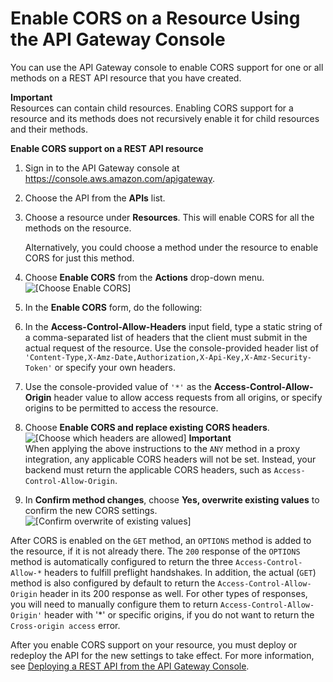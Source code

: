 # Enable CORS on a Resource Using the API Gateway Console<a name="how-to-cors-console"></a>

You can use the API Gateway console to enable CORS support for one or all methods on a REST API resource that you have created\.

**Important**  
Resources can contain child resources\. Enabling CORS support for a resource and its methods does not recursively enable it for child resources and their methods\.

**Enable CORS support on a REST API resource**

1. Sign in to the API Gateway console at [https://console\.aws\.amazon\.com/apigateway](https://console.aws.amazon.com/apigateway)\.

1. Choose the API from the **APIs** list\.

1. Choose a resource under **Resources**\. This will enable CORS for all the methods on the resource\.

   Alternatively, you could choose a method under the resource to enable CORS for just this method\.

1. Choose **Enable CORS** from the **Actions** drop\-down menu\.  
![\[Choose Enable CORS\]](http://docs.aws.amazon.com/apigateway/latest/developerguide/images/amazon-api-gateway-enable-cors.png)

1.  In the **Enable CORS** form, do the following: 

   1.  In the **Access\-Control\-Allow\-Headers** input field, type a static string of a comma\-separated list of headers that the client must submit in the actual request of the resource\. Use the console\-provided header list of `'Content-Type,X-Amz-Date,Authorization,X-Api-Key,X-Amz-Security-Token'` or specify your own headers\. 

   1.  Use the console\-provided value of `'*'` as the **Access\-Control\-Allow\-Origin** header value to allow access requests from all origins, or specify origins to be permitted to access the resource\. 

   1. Choose **Enable CORS and replace existing CORS headers**\.  
![\[Choose which headers are allowed\]](http://docs.aws.amazon.com/apigateway/latest/developerguide/images/amazon-api-gateway-enable-cors-resources.png)
**Important**  
 When applying the above instructions to the `ANY` method in a proxy integration, any applicable CORS headers will not be set\. Instead, your backend must return the applicable CORS headers, such as `Access-Control-Allow-Origin`\. 

1. In **Confirm method changes**, choose **Yes, overwrite existing values** to confirm the new CORS settings\.  
![\[Confirm overwrite of existing values\]](http://docs.aws.amazon.com/apigateway/latest/developerguide/images/amazon-api-gateway-enable-cors-confirm-method-overwrite.png)

After CORS is enabled on the `GET` method, an `OPTIONS` method is added to the resource, if it is not already there\. The `200` response of the `OPTIONS` method is automatically configured to return the three `Access-Control-Allow-*` headers to fulfill preflight handshakes\. In addition, the actual \(`GET`\) method is also configured by default to return the `Access-Control-Allow-Origin` header in its 200 response as well\. For other types of responses, you will need to manually configure them to return `Access-Control-Allow-Origin'` header with '\*' or specific origins, if you do not want to return the `Cross-origin access` error\.

After you enable CORS support on your resource, you must deploy or redeploy the API for the new settings to take effect\. For more information, see [Deploying a REST API from the API Gateway Console](how-to-deploy-api-with-console.md)\.